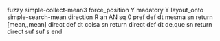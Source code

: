 fuzzy simple-collect-mean3
   force_position Y
   madatory Y
   layout_onto simple-search-mean
   direction R
   an AN
   sq 0
   pref 
   def 
    dt mesma
    sn 
    return [mean,,mean]
    direct 
   def 
    dt coisa
    sn 
    return 
    direct 
   def 
    dt de,que
    sn 
    return 
    direct 
   suf 
   suf s
end

